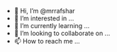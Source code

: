 - 👋 Hi, I’m @mrrafshar
- 👀 I’m interested in ...
- 🌱 I’m currently learning ...
- 💞️ I’m looking to collaborate on ...
- 📫 How to reach me ...

<!---
mrrafshar/mrrafshar is a ✨ special ✨ repository because its `README.md` (this file) appears on your GitHub profile.
You can click the Preview link to take a look at your changes.
--->
